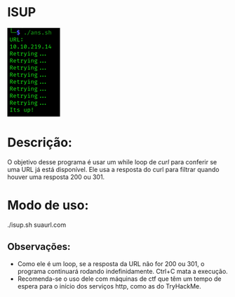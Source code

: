 # ISUP

![ISUP](isup.png)

# Descrição:
O objetivo desse programa é usar um while loop de *curl* para conferir se uma URL já está disponível. Ele usa a resposta do curl para filtrar quando houver uma resposta 200 ou 301.

# Modo de uso:
./isup.sh suaurl.com

## Observações:
- Como ele é um loop, se a resposta da URL não for 200 ou 301, o programa continuará rodando indefinidamente. Ctrl+C mata a execução.
- Recomenda-se o uso dele com máquinas de ctf que têm um tempo de espera para o início dos serviços http, como as do TryHackMe.
